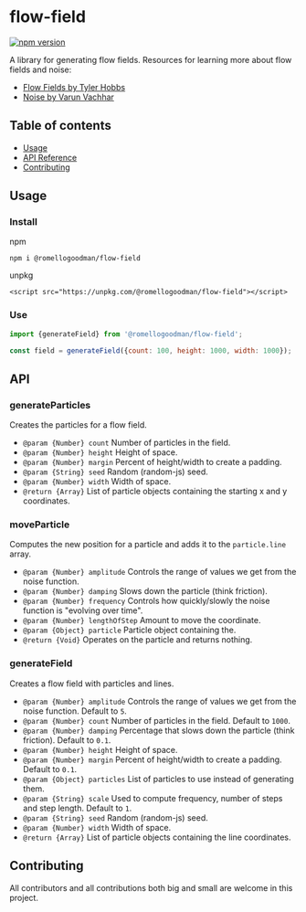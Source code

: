 # flow-field

[![npm version](https://badge.fury.io/js/@romellogoodman%2Fflow-field.svg)](https://badge.fury.io/js/@romellogoodman%2Fflow-field)

A library for generating flow fields. Resources for learning more about flow fields and noise:

- [Flow Fields by Tyler Hobbs](https://tylerxhobbs.com/essays/2020/flow-fields)
- [Noise by Varun Vachhar](https://varun.ca/noise/)

## Table of contents

- [Usage](#usage)
- [API Reference](#api)
- [Contributing](#contributing)

## Usage

### Install

npm

```
npm i @romellogoodman/flow-field
```

unpkg

```
<script src="https://unpkg.com/@romellogoodman/flow-field"></script>
```

### Use

```js
import {generateField} from '@romellogoodman/flow-field';

const field = generateField({count: 100, height: 1000, width: 1000});
```

## API

### generateParticles

Creates the particles for a flow field.

- `@param {Number} count` Number of particles in the field.
- `@param {Number} height` Height of space.
- `@param {Number} margin` Percent of height/width to create a padding.
- `@param {String} seed` Random (random-js) seed.
- `@param {Number} width` Width of space.
- `@return {Array}` List of particle objects containing the starting x and y coordinates.

### moveParticle

Computes the new position for a particle and adds it to the `particle.line` array.

- `@param {Number} amplitude` Controls the range of values we get from the noise function.
- `@param {Number} damping` Slows down the particle (think friction).
- `@param {Number} frequency` Controls how quickly/slowly the noise function is "evolving over time".
- `@param {Number} lengthOfStep` Amount to move the coordinate.
- `@param {Object} particle` Particle object containing the.
- `@return {Void}` Operates on the particle and returns nothing.

### generateField

Creates a flow field with particles and lines.

- `@param {Number} amplitude` Controls the range of values we get from the noise function. Default to `5`.
- `@param {Number} count` Number of particles in the field. Default to `1000`.
- `@param {Number} damping` Percentage that slows down the particle (think friction). Default to `0.1`.
- `@param {Number} height` Height of space.
- `@param {Number} margin` Percent of height/width to create a padding. Default to `0.1`.
- `@param {Object} particles` List of particles to use instead of generating them.
- `@param {String} scale` Used to compute frequency, number of steps and step length. Default to `1`.
- `@param {String} seed` Random (random-js) seed.
- `@param {Number} width` Width of space.
- `@return {Array}` List of particle objects containing the line coordinates.

## Contributing

All contributors and all contributions both big and small are welcome in this project.
